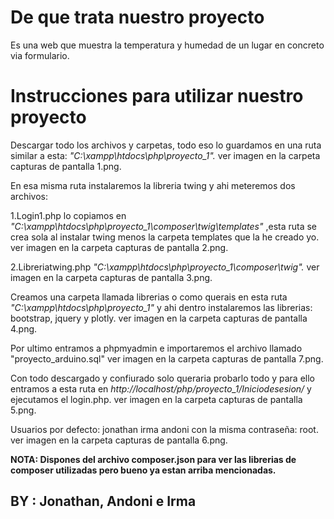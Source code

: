 # De que trata nuestro proyecto

Es una web que muestra la temperatura y humedad de un lugar en concreto via formulario.

# Instrucciones para utilizar nuestro proyecto 

Descargar todo los archivos y carpetas, todo eso lo guardamos en una ruta similar a esta: *"C:\xampp\htdocs\php\proyecto_1".*
ver imagen en la carpeta capturas de pantalla 1.png.

En esa misma ruta instalaremos la libreria twing y ahi meteremos dos archivos:

  1.Login1.php lo copiamos en *"C:\xampp\htdocs\php\proyecto_1\composer\twig\templates"* ,esta ruta se crea sola al instalar twing menos la   carpeta templates que la he creado yo.
  ver imagen en la carpeta capturas de pantalla 2.png.
  
  2.Libreriatwing.php *"C:\xampp\htdocs\php\proyecto_1\composer\twig".*
  ver imagen en la carpeta capturas de pantalla 3.png.
  
Creamos una carpeta llamada librerias o como querais en esta ruta *"C:\xampp\htdocs\php\proyecto_1"* y ahi dentro instalaremos las librerias: bootstrap, jquery y plotly.
ver imagen en la carpeta capturas de pantalla 4.png.

Por ultimo entramos a phpmyadmin e importaremos el archivo llamado "proyecto_arduino.sql"
ver imagen en la carpeta capturas de pantalla 7.png.

Con todo descargado y confiurado solo queraria probarlo todo y para ello entramos a esta ruta en *http://localhost/php/proyecto_1/Iniciodesesion/* y ejecutamos el login.php.
ver imagen en la carpeta capturas de pantalla 5.png.

Usuarios por defecto:
jonathan
irma
andoni
con la misma contraseña: root.
ver imagen en la carpeta capturas de pantalla 6.png.

**NOTA: Dispones del archivo composer.json para ver las librerias de composer utilizadas pero bueno ya estan arriba mencionadas.**
## BY : Jonathan, Andoni e Irma
